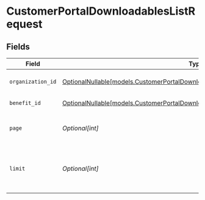 # CustomerPortalDownloadablesListRequest


## Fields

| Field                                                                                                                                                                | Type                                                                                                                                                                 | Required                                                                                                                                                             | Description                                                                                                                                                          |
| -------------------------------------------------------------------------------------------------------------------------------------------------------------------- | -------------------------------------------------------------------------------------------------------------------------------------------------------------------- | -------------------------------------------------------------------------------------------------------------------------------------------------------------------- | -------------------------------------------------------------------------------------------------------------------------------------------------------------------- |
| `organization_id`                                                                                                                                                    | [OptionalNullable[models.CustomerPortalDownloadablesListQueryParamOrganizationIDFilter]](../models/customerportaldownloadableslistqueryparamorganizationidfilter.md) | :heavy_minus_sign:                                                                                                                                                   | Filter by organization ID.                                                                                                                                           |
| `benefit_id`                                                                                                                                                         | [OptionalNullable[models.CustomerPortalDownloadablesListQueryParamBenefitIDFilter]](../models/customerportaldownloadableslistqueryparambenefitidfilter.md)           | :heavy_minus_sign:                                                                                                                                                   | Filter by benefit ID.                                                                                                                                                |
| `page`                                                                                                                                                               | *Optional[int]*                                                                                                                                                      | :heavy_minus_sign:                                                                                                                                                   | Page number, defaults to 1.                                                                                                                                          |
| `limit`                                                                                                                                                              | *Optional[int]*                                                                                                                                                      | :heavy_minus_sign:                                                                                                                                                   | Size of a page, defaults to 10. Maximum is 100.                                                                                                                      |